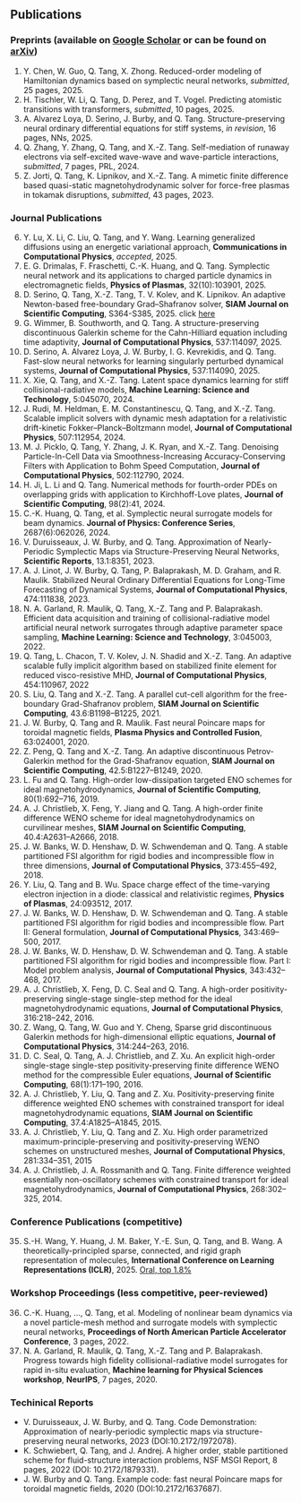 ## Publications

### Preprints (available on [Google Scholar](https://scholar.google.com/citations?hl=en&user=EtoOcLMAAAAJ&view_op=list_works&sortby=pubdate) or can be found on [arXiv](https://arxiv.org/search/?searchtype=author&query=Tang%2C+Q))
1. Y. Chen, W. Guo, Q. Tang, X. Zhong. Reduced-order modeling of Hamiltonian dynamics based on symplectic neural networks, _submitted_, 25 pages, 2025.
1. H. Tischler, W. Li, Q. Tang, D. Perez, and T. Vogel. Predicting atomistic transitions with transformers, _submitted_, 10 pages, 2025.
1. A. Alvarez Loya, D. Serino, J. Burby, and Q. Tang. Structure-preserving neural ordinary differential equations for stiff systems, _in revision_, 16 pages, NNs, 2025.
1. Q. Zhang, Y. Zhang, Q. Tang, and X.-Z. Tang. Self-mediation of runaway electrons via self-excited wave-wave and wave-particle interactions, _submitted_, 7 pages, PRL, 2024.
1. Z. Jorti, Q. Tang, K. Lipnikov, and X.-Z. Tang. A mimetic finite difference based quasi-static magnetohydrodynamic solver for force-free plasmas in tokamak disruptions, _submitted_, 43 pages, 2023.

### Journal Publications
6. Y. Lu, X. Li, C. Liu, Q. Tang, and Y. Wang. Learning generalized diffusions using an energetic variational approach, **Communications in Computational Physics**,  _accepted_, 2025.
1. E. G. Drimalas, F. Fraschetti, C.-K. Huang, and Q. Tang. Symplectic neural network and its applications to charged particle dynamics in electromagnetic fields, **Physics of Plasmas**, 32(10):103901, 2025.
1. D. Serino, Q. Tang, X.-Z. Tang, T. V. Kolev, and K. Lipnikov. An adaptive Newton-based free-boundary Grad–Shafranov solver, **SIAM Journal on Scientific Computing**, S364-S385, 2025. click [here](https://epubs.siam.org/doi/10.1137/24M1674108)
1. G. Wimmer, B. Southworth, and Q. Tang. A structure-preserving discontinuous Galerkin scheme for the Cahn-Hilliard equation including time adaptivity, **Journal of Computational Physics**, 537:114097, 2025.
1. D. Serino, A. Alvarez Loya, J. W. Burby, I. G. Kevrekidis, and Q. Tang. Fast-slow neural networks for learning singularly perturbed dynamical systems, **Journal of Computational Physics**, 537:114090,  2025.
1. X. Xie, Q. Tang, and X.-Z. Tang. Latent space dynamics learning for stiff collisional-radiative models, **Machine Learning: Science and Technology**, 5:045070, 2024.
1. J. Rudi, M. Heldman, E. M. Constantinescu, Q. Tang, and X.-Z. Tang. Scalable implicit solvers with dynamic mesh adaptation for a relativistic drift-kinetic Fokker–Planck–Boltzmann model, **Journal of Computational Physics**, 507:112954, 2024.
1. M. J. Picklo, Q. Tang, Y. Zhang, J. K. Ryan, and X.-Z. Tang. Denoising Particle-In-Cell Data via Smoothness-Increasing Accuracy-Conserving Filters with Application to Bohm Speed Computation, **Journal of Computational Physics**, 502:112790, 2024.
1. H. Ji, L. Li and Q. Tang. Numerical methods for fourth-order PDEs on overlapping grids with application to Kirchhoff-Love plates, **Journal of Scientific Computing**, 98(2):41, 2024.
1. C.-K. Huang, Q. Tang, et al. Symplectic neural surrogate models for beam dynamics. **Journal of Physics: Conference Series**, 2687(6):062026,  2024.
1. V. Duruisseaux, J. W. Burby, and Q. Tang. Approximation of Nearly-Periodic Symplectic Maps via Structure-Preserving Neural Networks, **Scientific Reports**, 13.1:8351, 2023.
1. A. J. Linot, J. W. Burby, Q. Tang, P. Balaprakash, M. D. Graham, and R. Maulik. Stabilized Neural Ordinary Differential Equations for Long-Time Forecasting of Dynamical Systems, **Journal of Computational Physics**, 474:111838, 2023.
1. N. A. Garland, R. Maulik, Q. Tang, X.-Z. Tang and P. Balaprakash. Efficient data acquisition and training of collisional-radiative model artificial neural network surrogates through adaptive parameter space sampling, **Machine Learning: Science and Technology**, 3:045003, 2022.
1. Q. Tang, L. Chacon, T. V. Kolev, J. N. Shadid and X.-Z. Tang. An adaptive scalable fully implicit algorithm based on stabilized finite element for reduced visco-resistive MHD, **Journal of Computational Physics**, 454:110967, 2022
1. S. Liu, Q. Tang and X.-Z. Tang. A parallel cut-cell algorithm for the free-boundary Grad-Shafranov problem, **SIAM Journal on Scientific Computing**, 43.6:B1198–B1225, 2021.
1. J. W. Burby, Q. Tang and R. Maulik. Fast neural Poincare maps for toroidal magnetic fields, **Plasma Physics and Controlled Fusion**, 63:024001, 2020.
1. Z. Peng, Q. Tang and X.-Z. Tang. An adaptive discontinuous Petrov-Galerkin method for the Grad-Shafranov equation, **SIAM Journal on Scientific Computing**, 42.5:B1227–B1249, 2020.
1. L. Fu and Q. Tang. High-order low-dissipation targeted ENO schemes for ideal magnetohydrodynamics, **Journal of Scientific Computing**, 80(1):692–716, 2019.
1. A. J. Christlieb, X. Feng, Y. Jiang and Q. Tang. A high-order finite difference WENO scheme for ideal magnetohydrodynamics on curvilinear meshes, **SIAM Journal on Scientific Computing**, 40.4:A2631–A2666, 2018.
1. J. W. Banks, W. D. Henshaw, D. W. Schwendeman and Q. Tang. A stable partitioned FSI algorithm for rigid bodies and incompressible flow in three dimensions, **Journal of Computational Physics**, 373:455–492, 2018.
1. Y. Liu, Q. Tang and B. Wu. Space charge effect of the time-varying electron injection in a diode: classical and relativistic regimes, **Physics of Plasmas**, 24:093512, 2017.
1. J. W. Banks, W. D. Henshaw, D. W. Schwendeman and Q. Tang. A stable partitioned FSI algorithm for rigid bodies and incompressible flow. Part II: General formulation, **Journal of Computational Physics**, 343:469–500, 2017.
1. J. W. Banks, W. D. Henshaw, D. W. Schwendeman and Q. Tang. A stable partitioned FSI algorithm for rigid bodies and incompressible flow. Part I: Model problem analysis, **Journal of Computational Physics**, 343:432–468, 2017.
1. A. J. Christlieb, X. Feng, D. C. Seal and Q. Tang. A high-order positivity-preserving single-stage single-step method for the ideal magnetohydrodynamic equations, **Journal of Computational Physics**, 316:218–242, 2016.
1. Z. Wang, Q. Tang, W. Guo and Y. Cheng, Sparse grid discontinuous Galerkin methods for high-dimensional elliptic equations, **Journal of Computational Physics**, 314:244–263, 2016.
1. D. C. Seal, Q. Tang, A. J. Christlieb, and Z. Xu. An explicit high-order single-stage single-step positivity-preserving finite difference WENO method for the compressible Euler equations, **Journal of Scientific Computing**, 68(1):171–190, 2016.
1. A. J. Christlieb, Y. Liu, Q. Tang and Z. Xu. Positivity-preserving finite difference weighted ENO schemes with constrained transport for ideal magnetohydrodynamic equations, **SIAM Journal on Scientific Computing**, 37.4:A1825–A1845, 2015.
1. A. J. Christlieb, Y. Liu, Q. Tang and Z. Xu. High order parametrized maximum-principle-preserving and positivity-preserving WENO schemes on unstructured meshes, **Journal of Computational Physics**, 281:334–351, 2015
1. A. J. Christlieb, J. A. Rossmanith and Q. Tang. Finite difference weighted essentially non-oscillatory schemes with constrained transport for ideal magnetohydrodynamics, **Journal of Computational Physics**, 268:302–325, 2014.

### Conference Publications (competitive)
35. S.-H. Wang, Y. Huang, J. M. Baker, Y.-E. Sun, Q. Tang, and B. Wang. A theoretically-principled sparse, connected, and rigid graph representation of molecules, **International Conference on Learning Representations (ICLR)**, 2025. [Oral, top 1.8%](https://openreview.net/forum?id=OIvg3MqWX2)

### Workshop Proceedings (less competitive, peer-reviewed)
36. C.-K. Huang, ..., Q. Tang, et al. Modeling of nonlinear beam dynamics via a novel particle-mesh method and surrogate models with symplectic neural networks, **Proceedings of North American Particle Accelerator Conference**, 3 pages, 2022.
1. N. A. Garland, R. Maulik, Q. Tang, X.-Z. Tang and P. Balaprakash. Progress towards high fidelity collisional-radiative model surrogates for rapid in-situ evaluation, **Machine learning for Physical Sciences workshop**, **NeurIPS**, 7 pages, 2020.

### Techinical Reports 
* V. Duruisseaux, J. W. Burby, and Q. Tang. Code Demonstration: Approximation of nearly-periodic symplectic maps via structure-preserving neural networks, 2023 (DOI:10.2172/1972078).
* K. Schwiebert, Q. Tang, and J. Andrej. A higher order, stable partitioned scheme for fluid-structure interaction problems, NSF MSGI Report, 8 pages, 2022 (DOI: 10.2172/1879331). 
* J. W. Burby and Q. Tang. Example code: fast neural Poincare maps for toroidal magnetic fields, 2020 (DOI:10.2172/1637687).
